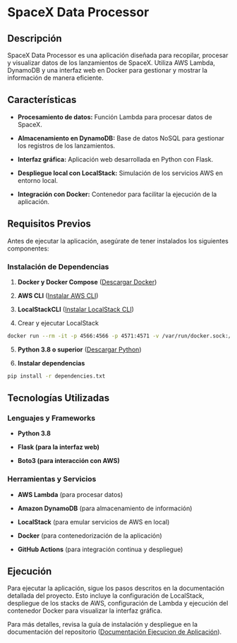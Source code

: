 SpaceX Data Processor
=====================

Descripción
-----------

SpaceX Data Processor es una aplicación diseñada para recopilar, procesar y visualizar datos de los lanzamientos de SpaceX. Utiliza AWS Lambda, DynamoDB y una interfaz web en Docker para gestionar y mostrar la información de manera eficiente.

Características
---------------

*   **Procesamiento de datos:** Función Lambda para procesar datos de SpaceX.
    
*   **Almacenamiento en DynamoDB:** Base de datos NoSQL para gestionar los registros de los lanzamientos.
    
*   **Interfaz gráfica:** Aplicación web desarrollada en Python con Flask.
    
*   **Despliegue local con LocalStack:** Simulación de los servicios AWS en entorno local.
    
*   **Integración con Docker:** Contenedor para facilitar la ejecución de la aplicación.
    

Requisitos Previos
------------------

Antes de ejecutar la aplicación, asegúrate de tener instalados los siguientes componentes:

### Instalación de Dependencias

1.  **Docker y Docker Compose** ([Descargar Docker](https://www.docker.com/get-started))
    
2.  **AWS CLI** ([Instalar AWS CLI](https://docs.aws.amazon.com/cli/latest/userguide/install-cliv2.html))

3.  **LocalStackCLI** ([Instalar LocalStack CLI](https://docs.localstack.cloud/getting-started/installation/))
   
4.  Crear y ejecutar LocalStack  
 ```sh
docker run --rm -it -p 4566:4566 -p 4571:4571 -v /var/run/docker.sock:/var/run/docker.sock localstack/localstack
  ```

5.  **Python 3.8 o superior** ([Descargar Python](https://www.python.org/downloads/))
    
6. **Instalar dependencias**
```sh
pip install -r dependencies.txt
```    

Tecnologías Utilizadas
----------------------

### Lenguajes y Frameworks

*   **Python 3.8**
    
*   **Flask (para la interfaz web)**
    
*   **Boto3 (para interacción con AWS)**
    

### Herramientas y Servicios

*   **AWS Lambda** (para procesar datos)
    
*   **Amazon DynamoDB** (para almacenamiento de información)
    
*   **LocalStack** (para emular servicios de AWS en local)
    
*   **Docker** (para contenedorización de la aplicación)
    
*   **GitHub Actions** (para integración continua y despliegue)
    

Ejecución
---------

Para ejecutar la aplicación, sigue los pasos descritos en la documentación detallada del proyecto. Esto incluye la configuración de LocalStack, despliegue de los stacks de AWS, configuración de Lambda y ejecución del contenedor Docker para visualizar la interfaz gráfica.

Para más detalles, revisa la guía de instalación y despliegue en la documentación del repositorio ([Documentación Ejecucion de Aplicación](https://docs.google.com/document/d/15HVSdgozz9WJxmQMahgvOOiPcc46tiCwNib41-VF0E0/edit?tab=t.0)).

